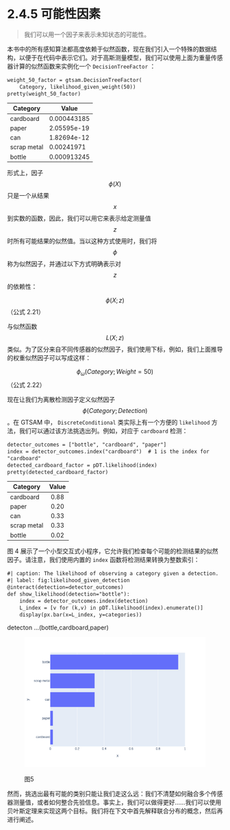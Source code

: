 # 2.4.5 可能性因素

> 我们可以用一个因子来表示未知状态的可能性。

本书中的所有感知算法都高度依赖于似然函数，现在我们引入一个特殊的数据结构，以便于在代码中表示它们。对于高斯测量模型，我们可以使用上面为重量传感器计算的似然函数来实例化一个 `DecisionTreeFactor` ：

```
weight_50_factor = gtsam.DecisionTreeFactor(
    Category, likelihood_given_weight(50))
pretty(weight_50_factor)
```

| Category    | Value       |
| ----------- | ----------- |
| cardboard   | 0.000443185 |
| paper       | 2.05595e-19 |
| can         | 1.82694e-12 |
| scrap metal | 0.00241971  |
| bottle      | 0.000913245 |

形式上，因子$$\phi(X)$$
只是一个从结果$$x$$
到实数的函数，因此，我们可以用它来表示给定测量值$$z$$
时所有可能结果的似然值。当以这种方式使用时，我们将$$\phi$$
称为似然因子，并通过以下方式明确表示对$$z$$
的依赖性：

$$\phi(X;z)$$ （公式 2.21）

与似然函数$$L(X;z)$$
类似。为了区分来自不同传感器的似然因子，我们使用下标，例如，我们上面推导的权重似然因子可以写成这样：

$$\phi_{\omega}(Category;Weight=50)$$（公式 2.22）

现在让我们为离散检测因子定义似然因子 $$\phi(Category;Detection)$$ 。在 GTSAM 中， `DiscreteConditional` 类实际上有一个方便的 `likelihood` 方法，我们可以通过该方法挑选出列。例如，对应于 `cardboard` 检测：

```
detector_outcomes = ["bottle", "cardboard", "paper"]
index = detector_outcomes.index("cardboard")  # 1 is the index for "cardboard"
detected_cardboard_factor = pDT.likelihood(index)
pretty(detected_cardboard_factor)
```

| Category    | Value |
| ----------- | :---: |
| cardboard   |  0.88 |
| paper       |  0.20 |
| can         |  0.33 |
| scrap metal |  0.33 |
| bottle      |  0.02 |

图 4 展示了一个小型交互式小程序，它允许我们检查每个可能的检测结果的似然因子。请注意，我们使用内置的 `index` 函数将检测结果转换为整数索引：

```
#| caption: The likelihood of observing a category given a detection.
#| label: fig:likelihood_given_detection
@interact(detection=detector_outcomes)
def show_likelihood(detection="bottle"):
    index = detector_outcomes.index(detection)
    L_index = [v for (k,v) in pDT.likelihood(index).enumerate()]
    display(px.bar(x=L_index, y=categories))
```

detecton ...(bottle,cardboard,paper)

<figure><img src="../../.gitbook/assets/image (7).png" alt=""><figcaption><p>图5</p></figcaption></figure>

然而，挑选出最有可能的类别只能让我们走这么远：我们不清楚如何融合多个传感器测量值，或者如何整合先验信息。事实上，我们可以做得更好……我们可以使用贝叶斯定理来实现这两个目标。我们将在下文中首先解释联合分布的概念，然后再进行阐述。
